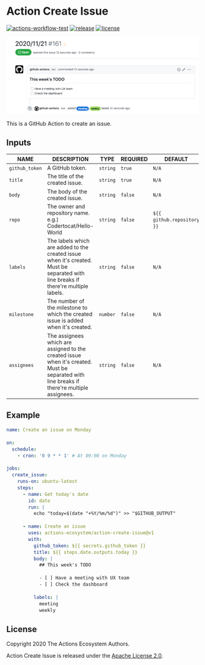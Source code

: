 # Action Create Issue

[![actions-workflow-test][actions-workflow-test-badge]][actions-workflow-test]
[![release][release-badge]][release]
[![license][license-badge]][license]

![screenshot](./docs/assets/screenshot.png)

This is a GitHub Action to create an issue.

## Inputs

|      NAME      |                                                                 DESCRIPTION                                                                 |   TYPE   | REQUIRED |          DEFAULT           |
|----------------|---------------------------------------------------------------------------------------------------------------------------------------------|----------|----------|----------------------------|
| `github_token` | A GitHub token.                                                                                                                             | `string` | `true`   | `N/A`                      |
| `title`        | The title of the created issue.                                                                                                             | `string` | `true`   | `N/A`                      |
| `body`         | The body of the created issue.                                                                                                              | `string` | `false`  | `N/A`                      |
| `repo`         | The owner and repository name. e.g.) Codertocat/Hello-World                                                                                 | `string` | `false`  | `${{ github.repository }}` |
| `labels`       | The labels which are added to the created issue when it's created. Must be separated with line breaks if there're multiple labels.          | `string` | `false`  | `N/A`                      |
| `milestone`    | The number of the milestone to which the created issue is added when it's created.                                                          | `number` | `false`  | `N/A`                      |
| `assignees`    | The assignees which are assigned to the created issue when it's created. Must be separated with line breaks if there're multiple assignees. | `string` | `false`  | `N/A`                      |

## Example

```yaml
name: Create an issue on Monday

on:
  schedule:
    - cron: '0 9 * * 1' # At 09:00 on Monday

jobs:
  create_issue:
    runs-on: ubuntu-latest
    steps:
      - name: Get today's date
        id: date
        run: |
          echo "today=$(date "+%Y/%m/%d")" >> "$GITHUB_OUTPUT"

      - name: Create an issue
        uses: actions-ecosystem/action-create-issue@v1
        with:
          github_token: ${{ secrets.github_token }}
          title: ${{ steps.date.outputs.today }}
          body: |
            ## This week's TODO

            - [ ] Have a meeting with UX team
            - [ ] Check the dashboard

          labels: |
            meeting
            weekly

```

## License

Copyright 2020 The Actions Ecosystem Authors.

Action Create Issue is released under the [Apache License 2.0](./LICENSE).

<!-- badge links -->

[actions-workflow-test]: https://github.com/actions-ecosystem/action-create-issue/actions?query=workflow%3ATest
[actions-workflow-test-badge]: https://img.shields.io/github/workflow/status/actions-ecosystem/action-create-issue/Test?label=Test&style=for-the-badge&logo=github

[release]: https://github.com/actions-ecosystem/action-create-issue/releases
[release-badge]: https://img.shields.io/github/v/release/actions-ecosystem/action-create-issue?style=for-the-badge&logo=github

[license]: LICENSE
[license-badge]: https://img.shields.io/github/license/actions-ecosystem/action-create-issue?style=for-the-badge

